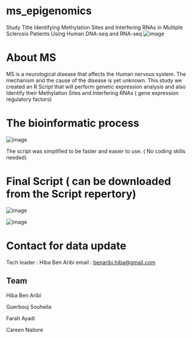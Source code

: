 # ms_epigenomics
Study Title 
Identifying Methylation Sites and Interfering RNAs in Multiple Sclerosis Patients Using Human DNA-seq and RNA-seq
![image](https://user-images.githubusercontent.com/73958439/163318723-d53b606e-d8f5-4e3a-9924-4dee9dffa1e4.png)

# About MS
MS is a neurological disease that affects the Human nervous system. The mechanism and the cause of the disease is yet unknown.
This study we created an R Script that will perform genetic expression analysis and also Identify their Methylation Sites and Interfering RNAs ( gene expression  regulatory factors)

# The bioinformatic process
![image](https://user-images.githubusercontent.com/73958439/163394665-1fd6c6b6-91de-4302-b420-87937a1e0338.png)


The script was simplified to be faster and easier to use. ( No coding skills needed)

# Final Script ( can be downloaded from the Script repertory)
![image](https://user-images.githubusercontent.com/73958439/163393877-312eec89-95ce-48d3-930a-24d2994dcd72.png)


![image](https://user-images.githubusercontent.com/73958439/163393796-f620e936-2338-4934-abcd-9d1e1c3a1c4e.png)




# Contact for data update 
Tech leader : Hiba Ben Aribi
email : benaribi.hiba@gmail.com


## Team 
Hiba Ben Aribi

Guerbouj Souheila

Farah Ayadi

Careen Naitore



